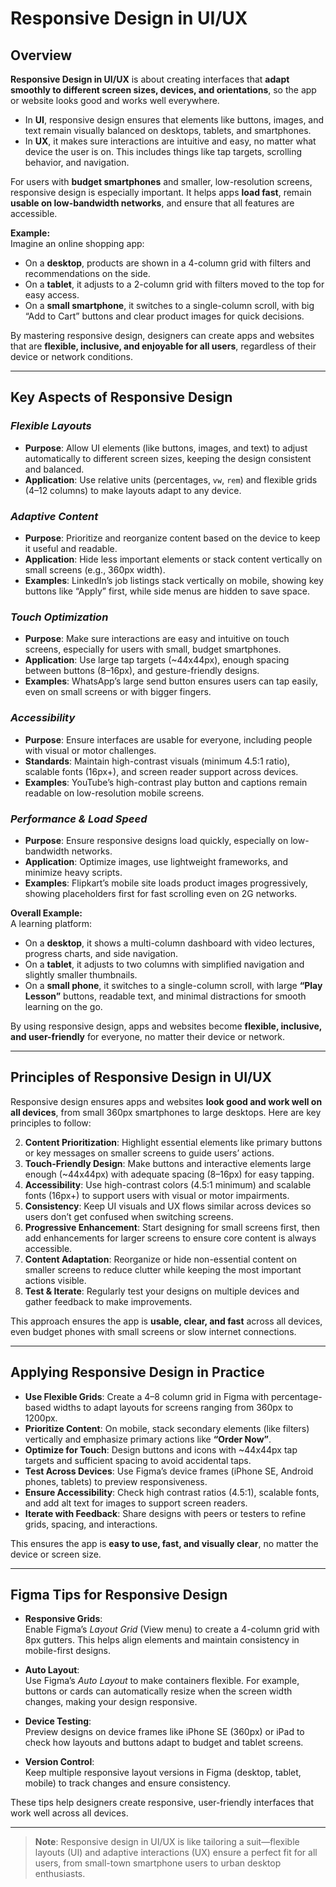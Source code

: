 # Responsive Design in UI/UX

## **Overview**

**Responsive Design in UI/UX** is about creating interfaces that **adapt smoothly to different screen sizes, devices, and orientations**, so the app or website looks good and works well everywhere.  

- In **UI**, responsive design ensures that elements like buttons, images, and text remain visually balanced on desktops, tablets, and smartphones.  
- In **UX**, it makes sure interactions are intuitive and easy, no matter what device the user is on. This includes things like tap targets, scrolling behavior, and navigation.  

For users with **budget smartphones** and smaller, low-resolution screens, responsive design is especially important. It helps apps **load fast**, remain **usable on low-bandwidth networks**, and ensure that all features are accessible.  

**Example:**  
Imagine an online shopping app:  
- On a **desktop**, products are shown in a 4-column grid with filters and recommendations on the side.  
- On a **tablet**, it adjusts to a 2-column grid with filters moved to the top for easy access.  
- On a **small smartphone**, it switches to a single-column scroll, with big “Add to Cart” buttons and clear product images for quick decisions. 

By mastering responsive design, designers can create apps and websites that are **flexible, inclusive, and enjoyable for all users**, regardless of their device or network conditions.

---

## **Key Aspects of Responsive Design**

### *Flexible Layouts*
- **Purpose**: Allow UI elements (like buttons, images, and text) to adjust automatically to different screen sizes, keeping the design consistent and balanced.  
- **Application**: Use relative units (percentages, `vw`, `rem`) and flexible grids (4–12 columns) to make layouts adapt to any device.

### *Adaptive Content*
- **Purpose**: Prioritize and reorganize content based on the device to keep it useful and readable.  
- **Application**: Hide less important elements or stack content vertically on small screens (e.g., 360px width).  
- **Examples**: LinkedIn’s job listings stack vertically on mobile, showing key buttons like “Apply” first, while side menus are hidden to save space.

### *Touch Optimization*
- **Purpose**: Make sure interactions are easy and intuitive on touch screens, especially for users with small, budget smartphones.  
- **Application**: Use large tap targets (~44x44px), enough spacing between buttons (8–16px), and gesture-friendly designs.  
- **Examples**: WhatsApp’s large send button ensures users can tap easily, even on small screens or with bigger fingers.

### *Accessibility*
- **Purpose**: Ensure interfaces are usable for everyone, including people with visual or motor challenges.  
- **Standards**: Maintain high-contrast visuals (minimum 4.5:1 ratio), scalable fonts (16px+), and screen reader support across devices.  
- **Examples**: YouTube’s high-contrast play button and captions remain readable on low-resolution mobile screens.

### *Performance & Load Speed*
- **Purpose**: Ensure responsive designs load quickly, especially on low-bandwidth networks.  
- **Application**: Optimize images, use lightweight frameworks, and minimize heavy scripts.  
- **Examples**: Flipkart’s mobile site loads product images progressively, showing placeholders first for fast scrolling even on 2G networks.

**Overall Example:**  
A learning platform:  
- On a **desktop**, it shows a multi-column dashboard with video lectures, progress charts, and side navigation.  
- On a **tablet**, it adjusts to two columns with simplified navigation and slightly smaller thumbnails.  
- On a **small phone**, it switches to a single-column scroll, with large **“Play Lesson”** buttons, readable text, and minimal distractions for smooth learning on the go.

By using responsive design, apps and websites become **flexible, inclusive, and user-friendly** for everyone, no matter their device or network.

---

## **Principles of Responsive Design in UI/UX**

Responsive design ensures apps and websites **look good and work well on all devices**, from small 360px smartphones to large desktops. Here are key principles to follow:


2. **Content Prioritization**: Highlight essential elements like primary buttons or key messages on smaller screens to guide users’ actions.  
3. **Touch-Friendly Design**: Make buttons and interactive elements large enough (~44x44px) with adequate spacing (8–16px) for easy tapping.  
4. **Accessibility**: Use high-contrast colors (4.5:1 minimum) and scalable fonts (16px+) to support users with visual or motor impairments.   
6. **Consistency**: Keep UI visuals and UX flows similar across devices so users don’t get confused when switching screens.  
7. **Progressive Enhancement**: Start designing for small screens first, then add enhancements for larger screens to ensure core content is always accessible.   
9. **Content Adaptation**: Reorganize or hide non-essential content on smaller screens to reduce clutter while keeping the most important actions visible.  
10. **Test & Iterate**: Regularly test your designs on multiple devices and gather feedback to make improvements. 

This approach ensures the app is **usable, clear, and fast** across all devices, even budget phones with small screens or slow internet connections.

---

## **Applying Responsive Design in Practice**

- **Use Flexible Grids**: Create a 4–8 column grid in Figma with percentage-based widths to adapt layouts for screens ranging from 360px to 1200px.  
- **Prioritize Content**: On mobile, stack secondary elements (like filters) vertically and emphasize primary actions like **“Order Now”**.  
- **Optimize for Touch**: Design buttons and icons with ~44x44px tap targets and sufficient spacing to avoid accidental taps.  
- **Test Across Devices**: Use Figma’s device frames (iPhone SE, Android phones, tablets) to preview responsiveness.  
- **Ensure Accessibility**: Check high contrast ratios (4.5:1), scalable fonts, and add alt text for images to support screen readers.  
- **Iterate with Feedback**: Share designs with peers or testers to refine grids, spacing, and interactions.

This ensures the app is **easy to use, fast, and visually clear**, no matter the device or screen size.

---

## **Figma Tips for Responsive Design**

- **Responsive Grids**:  
  Enable Figma’s *Layout Grid* (View menu) to create a 4-column grid with 8px gutters. This helps align elements and maintain consistency in mobile-first designs.  

- **Auto Layout**:  
  Use Figma’s *Auto Layout* to make containers flexible. For example, buttons or cards can automatically resize when the screen width changes, making your design responsive.  
  

- **Device Testing**:  
  Preview designs on device frames like iPhone SE (360px) or iPad to check how layouts and buttons adapt to budget and tablet screens.  
 

- **Version Control**:  
  Keep multiple responsive layout versions in Figma (desktop, tablet, mobile) to track changes and ensure consistency. 

These tips help designers create responsive, user-friendly interfaces that work well across all devices.

---

> **Note**: Responsive design in UI/UX is like tailoring a suit—flexible layouts (UI) and adaptive interactions (UX) ensure a perfect fit for all users, from small-town smartphone users to urban desktop enthusiasts.